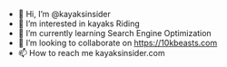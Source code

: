 - 👋 Hi, I’m @kayaksinsider
- 👀 I’m interested in kayaks Riding
- 🌱 I’m currently learning Search Engine Optimization
- 💞️ I’m looking to collaborate on https://10kbeasts.com
- 📫 How to reach me kayaksinsider.com

<!---
kayaksinsider/kayaksinsider is a ✨ special ✨ repository because its `README.md` (this file) appears on your GitHub profile.
You can click the Preview link to take a look at your changes.
--->
